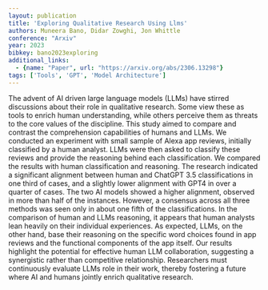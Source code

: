 ```yaml
---
layout: publication
title: 'Exploring Qualitative Research Using Llms'
authors: Muneera Bano, Didar Zowghi, Jon Whittle
conference: "Arxiv"
year: 2023
bibkey: bano2023exploring
additional_links:
  - {name: "Paper", url: "https://arxiv.org/abs/2306.13298"}
tags: ['Tools', 'GPT', 'Model Architecture']
---
```

The advent of AI driven large language models (LLMs) have stirred discussions
about their role in qualitative research. Some view these as tools to enrich
human understanding, while others perceive them as threats to the core values
of the discipline. This study aimed to compare and contrast the comprehension
capabilities of humans and LLMs. We conducted an experiment with small sample
of Alexa app reviews, initially classified by a human analyst. LLMs were then
asked to classify these reviews and provide the reasoning behind each
classification. We compared the results with human classification and
reasoning. The research indicated a significant alignment between human and
ChatGPT 3.5 classifications in one third of cases, and a slightly lower
alignment with GPT4 in over a quarter of cases. The two AI models showed a
higher alignment, observed in more than half of the instances. However, a
consensus across all three methods was seen only in about one fifth of the
classifications. In the comparison of human and LLMs reasoning, it appears that
human analysts lean heavily on their individual experiences. As expected, LLMs,
on the other hand, base their reasoning on the specific word choices found in
app reviews and the functional components of the app itself. Our results
highlight the potential for effective human LLM collaboration, suggesting a
synergistic rather than competitive relationship. Researchers must continuously
evaluate LLMs role in their work, thereby fostering a future where AI and
humans jointly enrich qualitative research.
